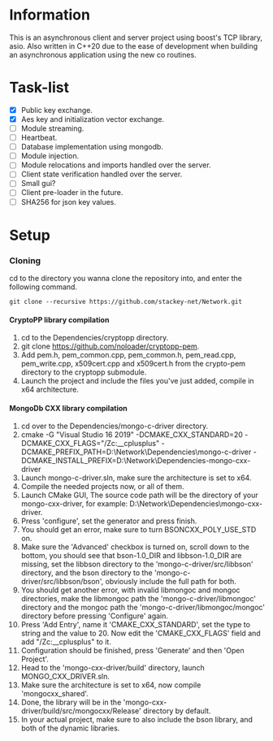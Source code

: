 # Information
This is an asynchronous client and server project using boost's TCP library, asio.
Also written in C++20 due to the ease of development when building an asynchronous application using the new co routines.

# Task-list
- [x] Public key exchange.
- [x] Aes key and initialization vector exchange.
- [ ] Module streaming.
- [ ] Heartbeat.
- [ ] Database implementation using mongodb.
- [ ] Module injection.
- [ ] Module relocations and imports handled over the server.
- [ ] Client state verification handled over the server.
- [ ] Small gui?
- [ ] Client pre-loader in the future.
- [ ] SHA256 for json key values.

# Setup
### Cloning
cd to the directory you wanna clone the repository into, and enter the following command.
```
git clone --recursive https://github.com/stackey-net/Network.git
```

#### CryptoPP library compilation
1.  cd to the Dependencies/cryptopp directory.
2.  git clone https://github.com/noloader/cryptopp-pem.
3.  Add pem.h, pem_common.cpp, pem_common.h, pem_read.cpp, pem_write.cpp, x509cert.cpp and x509cert.h from the crypto-pem directory to the cryptopp submodule.
4.  Launch the project and include the files you've just added, compile in x64 architecture.

#### MongoDb CXX library compilation
1.  cd over to the Dependencies/mongo-c-driver directory.
2.  cmake -G "Visual Studio 16 2019" -DCMAKE_CXX_STANDARD=20 -DCMAKE_CXX_FLAGS="/Zc:__cplusplus" -DCMAKE_PREFIX_PATH=D:\Network\Dependencies\mongo-c-driver -DCMAKE_INSTALL_PREFIX=D:\Network\Dependencies-mongo-cxx-driver
3.  Launch mongo-c-driver.sln, make sure the architecture is set to x64.
4.  Compile the needed projects now, or all of them.
5.  Launch CMake GUI, The source code path will be the directory of your mongo-cxx-driver, for example: D:\Network\Dependencies\mongo-cxx-driver.
6.  Press 'configure', set the generator and press finish.
7.  You should get an error, make sure to turn BSONCXX_POLY_USE_STD on.
8.  Make sure the 'Advanced' checkbox is turned on, scroll down to the bottom, you should see that bson-1.0_DIR and libbson-1.0_DIR are missing, set the libbson directory to the 'mongo-c-driver/src/libbson' directory, and the bson directory to the 'mongo-c-driver/src/libbson/bson', obviously include the full path for both.
9.  You should get another error, with invalid libmongoc and mongoc directories, make the libmongoc path the 'mongo-c-driver/libmongoc' directory and the mongoc path the 'mongo-c-driver/libmongoc/mongoc' directory before pressing 'Configure' again.
10.  Press 'Add Entry', name it 'CMAKE_CXX_STANDARD', set the type to string and the value to 20. Now edit the 'CMAKE_CXX_FLAGS' field and add "/Zc:__cplusplus" to it.
11.  Configuration should be finished, press 'Generate' and then 'Open Project'.
12.  Head to the 'mongo-cxx-driver/build' directory, launch MONGO_CXX_DRIVER.sln.
13.  Make sure the architecture is set to x64, now compile 'mongocxx_shared'.
14.  Done, the library will be in the 'mongo-cxx-driver/build/src/mongocxx/Release' directory by default.
15.  In your actual project, make sure to also include the bson library, and both of the dynamic libraries.
